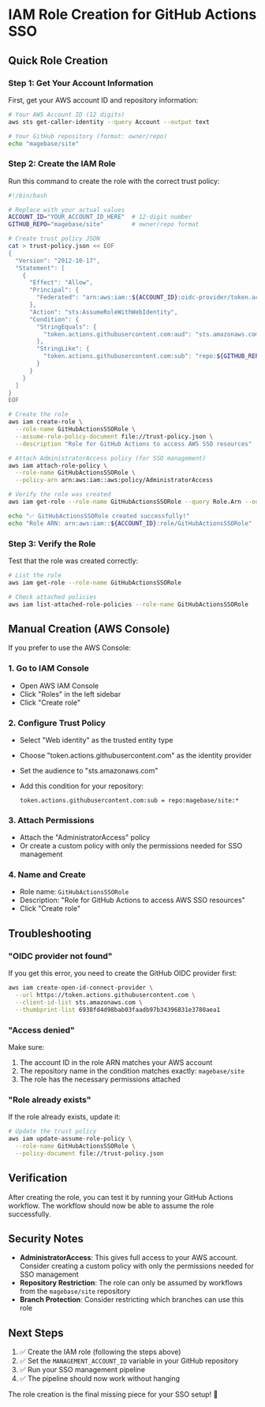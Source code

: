 # IAM Role Creation for GitHub Actions SSO

## Quick Role Creation

### Step 1: Get Your Account Information

First, get your AWS account ID and repository information:

```bash
# Your AWS Account ID (12 digits)
aws sts get-caller-identity --query Account --output text

# Your GitHub repository (format: owner/repo)
echo "magebase/site"
```

### Step 2: Create the IAM Role

Run this command to create the role with the correct trust policy:

```bash
#!/bin/bash

# Replace with your actual values
ACCOUNT_ID="YOUR_ACCOUNT_ID_HERE"  # 12-digit number
GITHUB_REPO="magebase/site"        # owner/repo format

# Create trust policy JSON
cat > trust-policy.json << EOF
{
  "Version": "2012-10-17",
  "Statement": [
    {
      "Effect": "Allow",
      "Principal": {
        "Federated": "arn:aws:iam::${ACCOUNT_ID}:oidc-provider/token.actions.githubusercontent.com"
      },
      "Action": "sts:AssumeRoleWithWebIdentity",
      "Condition": {
        "StringEquals": {
          "token.actions.githubusercontent.com:aud": "sts.amazonaws.com"
        },
        "StringLike": {
          "token.actions.githubusercontent.com:sub": "repo:${GITHUB_REPO}:*"
        }
      }
    }
  ]
}
EOF

# Create the role
aws iam create-role \
  --role-name GitHubActionsSSORole \
  --assume-role-policy-document file://trust-policy.json \
  --description "Role for GitHub Actions to access AWS SSO resources"

# Attach AdministratorAccess policy (for SSO management)
aws iam attach-role-policy \
  --role-name GitHubActionsSSORole \
  --policy-arn arn:aws:iam::aws:policy/AdministratorAccess

# Verify the role was created
aws iam get-role --role-name GitHubActionsSSORole --query Role.Arn --output text

echo "✅ GitHubActionsSSORole created successfully!"
echo "Role ARN: arn:aws:iam::${ACCOUNT_ID}:role/GitHubActionsSSORole"
```

### Step 3: Verify the Role

Test that the role was created correctly:

```bash
# List the role
aws iam get-role --role-name GitHubActionsSSORole

# Check attached policies
aws iam list-attached-role-policies --role-name GitHubActionsSSORole
```

## Manual Creation (AWS Console)

If you prefer to use the AWS Console:

### 1. Go to IAM Console

- Open AWS IAM Console
- Click "Roles" in the left sidebar
- Click "Create role"

### 2. Configure Trust Policy

- Select "Web identity" as the trusted entity type
- Choose "token.actions.githubusercontent.com" as the identity provider
- Set the audience to "sts.amazonaws.com"
- Add this condition for your repository:

  ```text
  token.actions.githubusercontent.com:sub = repo:magebase/site:*
  ```

### 3. Attach Permissions

- Attach the "AdministratorAccess" policy
- Or create a custom policy with only the permissions needed for SSO management

### 4. Name and Create

- Role name: `GitHubActionsSSORole`
- Description: "Role for GitHub Actions to access AWS SSO resources"
- Click "Create role"

## Troubleshooting

### "OIDC provider not found"

If you get this error, you need to create the GitHub OIDC provider first:

```bash
aws iam create-open-id-connect-provider \
  --url https://token.actions.githubusercontent.com \
  --client-id-list sts.amazonaws.com \
  --thumbprint-list 6938fd4d98bab03faadb97b34396831e3780aea1
```

### "Access denied"

Make sure:

1. The account ID in the role ARN matches your AWS account
2. The repository name in the condition matches exactly: `magebase/site`
3. The role has the necessary permissions attached

### "Role already exists"

If the role already exists, update it:

```bash
# Update the trust policy
aws iam update-assume-role-policy \
  --role-name GitHubActionsSSORole \
  --policy-document file://trust-policy.json
```

## Verification

After creating the role, you can test it by running your GitHub Actions workflow. The workflow should now be able to assume the role successfully.

## Security Notes

- **AdministratorAccess**: This gives full access to your AWS account. Consider creating a custom policy with only the permissions needed for SSO management
- **Repository Restriction**: The role can only be assumed by workflows from the `magebase/site` repository
- **Branch Protection**: Consider restricting which branches can use this role

## Next Steps

1. ✅ Create the IAM role (following the steps above)
2. ✅ Set the `MANAGEMENT_ACCOUNT_ID` variable in your GitHub repository
3. ✅ Run your SSO management pipeline
4. ✅ The pipeline should now work without hanging

The role creation is the final missing piece for your SSO setup! 🚀
